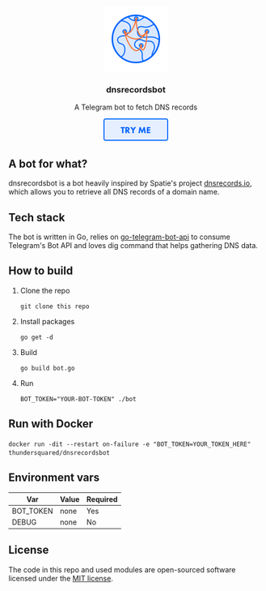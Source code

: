 <p align="center">
  <img src="media/Slick Icon@2x.png" width="128" />
  <h3 align="center">dnsrecordsbot</h3>
  <p align="center">A Telegram bot to fetch DNS records</p>
  <p align="center">
    <a href="https://t.me/dnsrecordsbot" target="_blank">
      <img src="media/Button@2x.png" width="128" />
    </a>
  </p>
</p>

## A bot for what?
dnsrecordsbot is a bot heavily inspired by Spatie's project [dnsrecords.io](https://dnsrecords.io), which allows you to retrieve all DNS records of a domain name.

## Tech stack
The bot is written in Go, relies on [go-telegram-bot-api](https://github.com/go-telegram-bot-api/telegram-bot-api) to consume Telegram's Bot API and loves dig command that helps gathering DNS data.

## How to build
1. Clone the repo
   ```
   git clone this repo
   ```
2. Install packages
   ```
   go get -d
   ```
3. Build
   ```
   go build bot.go
   ```
4. Run
   ```
   BOT_TOKEN="YOUR-BOT-TOKEN" ./bot
   ```

## Run with Docker
```docker run -dit --restart on-failure -e "BOT_TOKEN=YOUR_TOKEN_HERE" thundersquared/dnsrecordsbot```

## Environment vars
| Var | Value | Required |
| --------- | ---- | --- |
| BOT_TOKEN | none | Yes |
| DEBUG     | none | No  |

## License
The code in this repo and used modules are open-sourced software licensed under the [MIT license](LICENSE.md).
